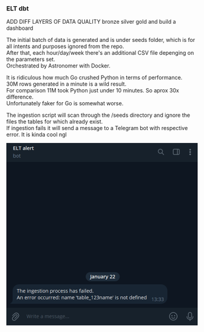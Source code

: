 ### ELT dbt
ADD DIFF LAYERS OF DATA QUALITY bronze silver gold and build a dashboard

The initial batch of data is generated and is under seeds folder, which is for all intents and purposes ignored from the repo. <br>
After that, each hour/day/week there's an additional CSV file depenging on the parameters set. <br>
Orchestrated by Astronomer with Docker.

It is ridiculous how much Go crushed Python in terms of performance. <br>
30M rows generated in a minute is a wild result. <br>
For comparison 11M took Python just under 10 minutes. So aprox 30x difference.<br>
Unfortunately faker for Go is somewhat worse.

The ingestion script will scan through the /seeds directory and ignore the files the tables for which already exist. <br>
If ingestion fails it will send a message to a Telegram bot with respective error. It is kinda cool ngl <br>

![look_at_this](dags/dbt/data_pipeline/tg_bot_msg.png)
